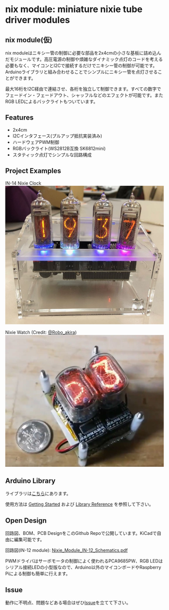 # nix module: miniature nixie tube driver modules

## nix module(仮)
nix moduleはニキシー管の制御に必要な部品を2x4cmの小さな基板に詰め込んだモジュールです。高圧電源の制御や煩雑なダイナミック点灯のコードを考える必要もなく、マイコンとI2Cで接続するだけでニキシー管の制御が可能です。Arduinoライブラリと組み合わせることでシンプルにニキシー管を点灯させることができます。

最大16桁をI2C経由で連結させ、各桁を独立して制御できます。すべての数字でフェードイン・フェードアウト、シャッフルなどのエフェクトが可能です。またRGB LEDによるバックライトもついています。


## Features
- 2x4cm
- I2Cインタフェース(プルアップ抵抗実装済み)
- ハードウェアPWM制御
- RGBバックライト(WS2812B互換 SK6812mini)
- スタティック点灯でシンプルな回路構成

## Project Examples

IN-14 Nixie Clock
![Clock_1](doc/images/clock_1.jpg)

Nixie Watch (Credit: [@Robo_akira](https://twitter.com/Robo_akira/status/1117429584108982274))
![Watch_1](doc/images/watch_1.jpg)

## Arduino Library
ライブラリは[こちら](https://github.com/minori24/Lib_Nixie_Module)にあります。


使用方法は [Getting Started](doc/getting_started.md) および [Library Reference](doc/library_reference.md) を参照して下さい。

## Open Design
回路図、BOM、PCB DesignをこのGithub Repoで公開しています。KiCadで自由に編集可能です。

回路図(IN-12 module): [Nixie_Module_IN-12_Schematics.pdf](doc/Nixie_Module_IN-12_Schematics.pdf)

PWMドライバはサーボモータの制御によく使われるPCA9685PW、RGB LEDはシリアル接続LEDの小型版なので、Arduino以外のマイコンボードやRaspberry Piによる制御も簡単に行えます。

## Issue
動作に不明点、問題などある場合はぜひ[Issue](https://github.com/minori24/NixieModule/issues)を立てて下さい。
